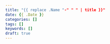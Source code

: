 ```yaml
---
title: "{{ replace .Name "-" " " | title }}"
date: {{ .Date }}
categories: []
tags: []
keywords: []
draft: true
---
```


